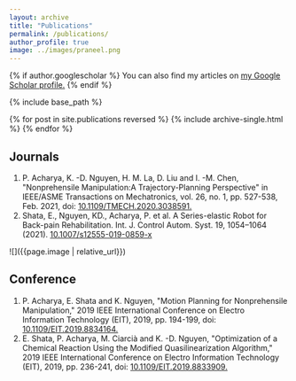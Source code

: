 ```yaml
---
layout: archive
title: "Publications"
permalink: /publications/
author_profile: true
image: ../images/praneel.png 
---
```


{% if author.googlescholar %}
  You can also find my articles on <u><a href="{{author.googlescholar}}">my Google Scholar profile</a>.</u>
{% endif %}

{% include base_path %}

{% for post in site.publications reversed %}
  {% include archive-single.html %}
{% endfor %}

<!-- Publications -->
<!-- ====== -->

Journals
---
1. P. Acharya, K. -D. Nguyen, H. M. La, D. Liu and I. -M. Chen, "Nonprehensile Manipulation:A Trajectory-Planning Perspective" in IEEE/ASME Transactions on Mechatronics, vol. 26, no. 1, pp. 527-538, Feb. 2021, doi: [10.1109/TMECH.2020.3038591.](https://ieeexplore.ieee.org/document/9262053) 
2. Shata, E., Nguyen, KD., Acharya, P. et al. A Series-elastic Robot for Back-pain Rehabilitation. Int. J. Control Autom. Syst. 19, 1054–1064 (2021). [10.1007/s12555-019-0859-x](https://link.springer.com/article/10.1007/s12555-019-0859-x#citeas)

![]({{page.image | relative_url}})

Conference
---
1. P. Acharya, E. Shata and K. Nguyen, "Motion Planning for Nonprehensile Manipulation," 2019 IEEE International Conference on Electro Information Technology (EIT), 2019, pp. 194-199, doi: [10.1109/EIT.2019.8834164.](https://ieeexplore.ieee.org/abstract/document/8834164)
2. E. Shata, P. Acharya, M. Ciarcià and K. -D. Nguyen, "Optimization of a Chemical Reaction Using the Modified Quasilinearization Algorithm," 2019 IEEE International Conference on Electro Information Technology (EIT), 2019, pp. 236-241, doi: [10.1109/EIT.2019.8833909.](https://ieeexplore.ieee.org/abstract/document/8833909)



